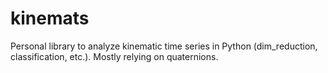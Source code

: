 # kinemats
Personal library to analyze kinematic time series in Python (dim_reduction, classification, etc.). Mostly relying on quaternions.
